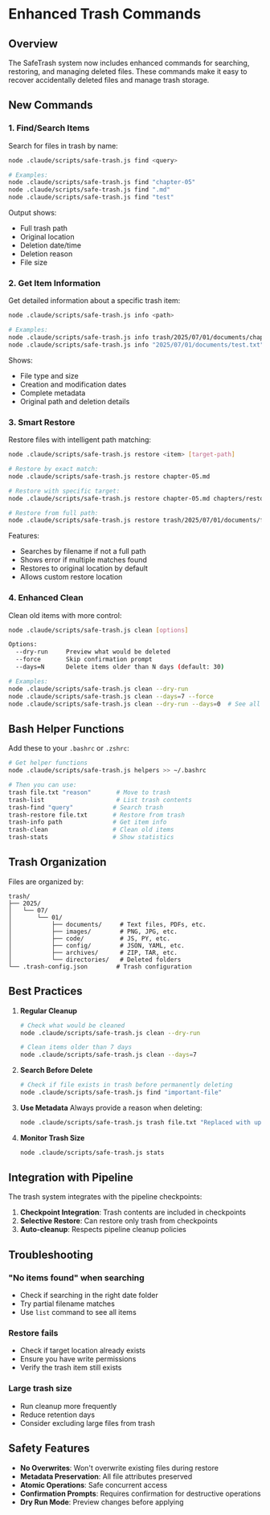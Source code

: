 # Enhanced Trash Commands

## Overview

The SafeTrash system now includes enhanced commands for searching, restoring, and managing deleted files. These commands make it easy to recover accidentally deleted files and manage trash storage.

## New Commands

### 1. **Find/Search Items**
Search for files in trash by name:

```bash
node .claude/scripts/safe-trash.js find <query>

# Examples:
node .claude/scripts/safe-trash.js find "chapter-05"
node .claude/scripts/safe-trash.js find ".md"
node .claude/scripts/safe-trash.js find "test"
```

Output shows:
- Full trash path
- Original location
- Deletion date/time
- Deletion reason
- File size

### 2. **Get Item Information**
Get detailed information about a specific trash item:

```bash
node .claude/scripts/safe-trash.js info <path>

# Examples:
node .claude/scripts/safe-trash.js info trash/2025/07/01/documents/chapter-05.md
node .claude/scripts/safe-trash.js info "2025/07/01/documents/test.txt"
```

Shows:
- File type and size
- Creation and modification dates
- Complete metadata
- Original path and deletion details

### 3. **Smart Restore**
Restore files with intelligent path matching:

```bash
node .claude/scripts/safe-trash.js restore <item> [target-path]

# Restore by exact match:
node .claude/scripts/safe-trash.js restore chapter-05.md

# Restore with specific target:
node .claude/scripts/safe-trash.js restore chapter-05.md chapters/restored.md

# Restore from full path:
node .claude/scripts/safe-trash.js restore trash/2025/07/01/documents/file.txt
```

Features:
- Searches by filename if not a full path
- Shows error if multiple matches found
- Restores to original location by default
- Allows custom restore location

### 4. **Enhanced Clean**
Clean old items with more control:

```bash
node .claude/scripts/safe-trash.js clean [options]

Options:
  --dry-run     Preview what would be deleted
  --force       Skip confirmation prompt
  --days=N      Delete items older than N days (default: 30)

# Examples:
node .claude/scripts/safe-trash.js clean --dry-run
node .claude/scripts/safe-trash.js clean --days=7 --force
node .claude/scripts/safe-trash.js clean --dry-run --days=0  # See all items
```

## Bash Helper Functions

Add these to your `.bashrc` or `.zshrc`:

```bash
# Get helper functions
node .claude/scripts/safe-trash.js helpers >> ~/.bashrc

# Then you can use:
trash file.txt "reason"       # Move to trash
trash-list                    # List trash contents
trash-find "query"           # Search trash
trash-restore file.txt       # Restore from trash
trash-info path              # Get item info
trash-clean                  # Clean old items
trash-stats                  # Show statistics
```

## Trash Organization

Files are organized by:
```
trash/
├── 2025/
│   └── 07/
│       └── 01/
│           ├── documents/     # Text files, PDFs, etc.
│           ├── images/        # PNG, JPG, etc.
│           ├── code/          # JS, PY, etc.
│           ├── config/        # JSON, YAML, etc.
│           ├── archives/      # ZIP, TAR, etc.
│           └── directories/   # Deleted folders
└── .trash-config.json        # Trash configuration
```

## Best Practices

1. **Regular Cleanup**
   ```bash
   # Check what would be cleaned
   node .claude/scripts/safe-trash.js clean --dry-run
   
   # Clean items older than 7 days
   node .claude/scripts/safe-trash.js clean --days=7
   ```

2. **Search Before Delete**
   ```bash
   # Check if file exists in trash before permanently deleting
   node .claude/scripts/safe-trash.js find "important-file"
   ```

3. **Use Metadata**
   Always provide a reason when deleting:
   ```bash
   node .claude/scripts/safe-trash.js trash file.txt "Replaced with updated version"
   ```

4. **Monitor Trash Size**
   ```bash
   node .claude/scripts/safe-trash.js stats
   ```

## Integration with Pipeline

The trash system integrates with the pipeline checkpoints:

1. **Checkpoint Integration**: Trash contents are included in checkpoints
2. **Selective Restore**: Can restore only trash from checkpoints
3. **Auto-cleanup**: Respects pipeline cleanup policies

## Troubleshooting

### "No items found" when searching
- Check if searching in the right date folder
- Try partial filename matches
- Use `list` command to see all items

### Restore fails
- Check if target location already exists
- Ensure you have write permissions
- Verify the trash item still exists

### Large trash size
- Run cleanup more frequently
- Reduce retention days
- Consider excluding large files from trash

## Safety Features

- **No Overwrites**: Won't overwrite existing files during restore
- **Metadata Preservation**: All file attributes preserved
- **Atomic Operations**: Safe concurrent access
- **Confirmation Prompts**: Requires confirmation for destructive operations
- **Dry Run Mode**: Preview changes before applying